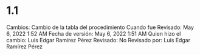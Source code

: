 # 1.1

Cambios: Cambio de la tabla del procedimiento
Cuando fue Revisado: May 6, 2022 1:52 AM
Fecha de  versión: May 6, 2022 1:51 AM
Quien hizo el cambio: Luis Edgar Ramírez Pérez
Revisado: No
Revisado por: Luis Edgar Ramírez Pérez